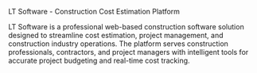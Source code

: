 LT Software - Construction Cost Estimation Platform

LT Software is a professional web-based construction software solution designed to streamline cost estimation, project management, and construction industry operations. The platform serves construction professionals, contractors, and project managers with intelligent tools for accurate project budgeting and real-time cost tracking.

